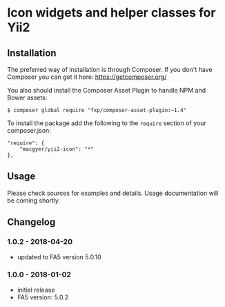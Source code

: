 # Icon widgets and helper classes for Yii2

## Installation

The preferred way of installation is through Composer.
If you don't have Composer you can get it here: https://getcomposer.org/

You also should install the Composer Asset Plugin to handle NPM and Bower assets:
```
$ composer global require "fxp/composer-asset-plugin:~1.4"
```

To install the package add the following to the ```require``` section of your composer.json:
```
"require": {
    "macgyer/yii2-icon": "*"
},
```

## Usage
Please check sources for examples and details. Usage documentation will be coming shortly.

## Changelog

### 1.0.2 - 2018-04-20
* updated to FA5 version 5.0.10

### 1.0.0 - 2018-01-02
* initial release
* FA5 version: 5.0.2
